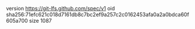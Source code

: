 version https://git-lfs.github.com/spec/v1
oid sha256:71efc621c018d7161db8c7bc2ef9a257c2c0162453afa0a2a0bdca60f605a700
size 1087
